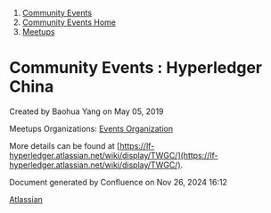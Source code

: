 1. [Community Events](index.html)
2. [Community Events Home](Community-Events-Home_21790731.html)
3. [Meetups](Meetups_21790901.html)

# Community Events : Hyperledger China

Created by Baohua Yang on May 05, 2019

Meetups Organizations: [Events Organization](https://lf-hyperledger.atlassian.net/wiki/spaces/TWGC/pages/22151242/Events+Organization)

More details can be found at [https://lf-hyperledger.atlassian.net/wiki/display/TWGC/](https://lf-hyperledger.atlassian.net/wiki/display/TWGC/).

Document generated by Confluence on Nov 26, 2024 16:12

[Atlassian](http://www.atlassian.com/)
